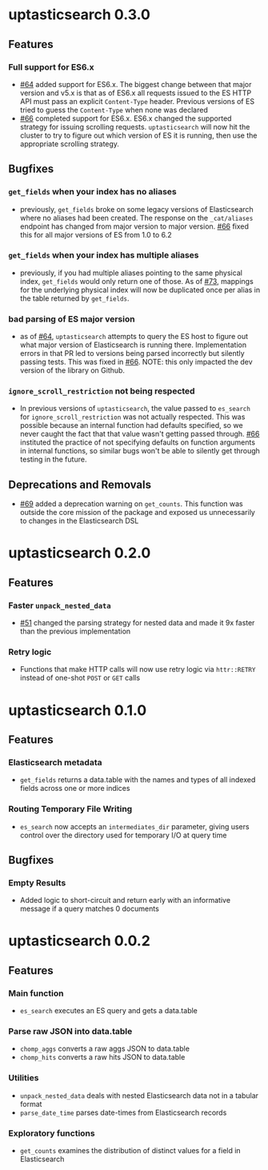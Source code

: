 # uptasticsearch 0.3.0

## Features

### Full support for ES6.x
- [#64](https://github.com/UptakeOpenSource/uptasticsearch/pull/64) added support for ES6.x. The biggest change between that major version and v5.x is that as of ES6.x all requests issued to the ES HTTP API must pass an explicit `Content-Type` header. Previous versions of ES tried to guess the `Content-Type` when none was declared
- [#66](https://github.com/UptakeOpenSource/uptasticsearch/pull/66) completed support for ES6.x. ES6.x changed the supported strategy for issuing scrolling requests. `uptasticsearch` will now hit the cluster to try to figure out which version of ES it is running, then use the appropriate scrolling strategy.

## Bugfixes

### `get_fields` when your index has no aliases
- previously, `get_fields` broke on some legacy versions of Elasticsearch where no aliases had been created. The response on the `_cat/aliases` endpoint has changed from major version to major version. [#66](https://github.com/UptakeOpenSource/uptasticsearch/pull/66) fixed this for all major versions of ES from 1.0 to 6.2

### `get_fields` when your index has multiple aliases
- previously, if you had multiple aliases pointing to the same physical index, `get_fields` would only return one of those. As of [#73](https://github.com/UptakeOpenSource/uptasticsearch/pull/73), mappings for the underlying physical index will now be duplicated once per alias in the table returned by `get_fields`.

### bad parsing of ES major version
- as of [#64](https://github.com/UptakeOpenSource/uptasticsearch/pull/64), `uptasticsearch` attempts to query the ES host to figure out what major version of Elasticsearch is running there. Implementation errors in that PR led to versions being parsed incorrectly but silently passing tests. This was fixed in [#66](https://github.com/UptakeOpenSource/uptasticsearch/pull/66). NOTE: this only impacted the dev version of the library on Github.

### `ignore_scroll_restriction` not being respected
- In previous versions of `uptasticsearch`, the value passed to `es_search` for `ignore_scroll_restriction` was not actually respected. This was possible because an internal function had defaults specified, so we never caught the fact that that value wasn't getting passed through. [#66](https://github.com/UptakeOpenSource/uptasticsearch/pull/66) instituted the practice of not specifying defaults on function arguments in internal functions, so similar bugs won't be able to silently get through testing in the future.

## Deprecations and Removals
- [#69](https://github.com/UptakeOpenSource/uptasticsearch/pull/69) added a deprecation warning on `get_counts`. This function was outside the core mission of the package and exposed us unnecessarily to changes in the Elasticsearch DSL

# uptasticsearch 0.2.0

## Features

### Faster `unpack_nested_data`
- [#51](https://github.com/UptakeOpenSource/uptasticsearch/pull/51) changed the parsing strategy for nested data and made it 9x faster than the previous implementation

### Retry logic
- Functions that make HTTP calls will now use retry logic via `httr::RETRY` instead of one-shot `POST` or `GET` calls

# uptasticsearch 0.1.0

## Features

### Elasticsearch metadata
- `get_fields` returns a data.table with the names and types of all indexed fields across one or more indices

### Routing Temporary File Writing
- `es_search` now accepts an `intermediates_dir` parameter, giving users control over the directory used for temporary I/O at query time

## Bugfixes

### Empty Results
- Added logic to short-circuit and return early with an informative message if a query matches 0 documents

# uptasticsearch 0.0.2

## Features

### Main function
- `es_search` executes an ES query and gets a data.table

### Parse raw JSON into data.table
- `chomp_aggs` converts a raw aggs JSON to data.table
- `chomp_hits` converts a raw hits JSON to data.table

### Utilities
- `unpack_nested_data` deals with nested Elasticsearch data not in a tabular format
- `parse_date_time` parses date-times from Elasticsearch records

### Exploratory functions
- `get_counts` examines the distribution of distinct values for a field in Elasticsearch
